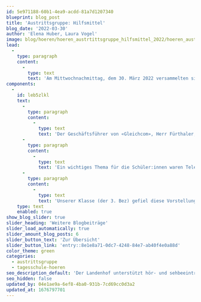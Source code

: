```yaml
---
id: 5e971188-60b1-4ea9-acdd-81a7d1207340
blueprint: blog_post
title: 'Austrittsgruppe: Hilfsmittel'
blog_date: '2022-03-30'
author: 'Elena Huber, Laura Vogel'
image: blog/hoeren/hoeren_austrtittsgruppe_hilfsmittel_2022/hoeren_austrittsgruppe_hilfsmittel_2022-front.jpeg
lead:
  -
    type: paragraph
    content:
      -
        type: text
        text: 'Am Mittwochnachmittag, dem 30. März 2022 versammelten sich die Jugendlichen der 9. Klassen in der Aula. Dort fand die wählbare Austrittsgruppenveranstaltung zum Thema Hilfsmittel statt.'
components:
  -
    id: leb5zlkl
    text:
      -
        type: paragraph
        content:
          -
            type: text
            text: 'Der Geschäftsführer von «Gleichcom», Herr Fürthaler, stellte den schwerhörigen Schüler:innen verschiedene Hilfsmittel vor, zum Beispiel Mikrofone, welche den Ton verstärken und diesen direkt auf das Hörgerät oder das Cochlea Implantat senden, aber auch Lichtsignalanlagen für die Haustürklingel. '
      -
        type: paragraph
        content:
          -
            type: text
            text: 'Ein wichtiges Thema für die Schüler:innen waren Telefongespräche. Dazu hat Herr Fürthaler uns geeignete Varianten gezeigt. Ausserdem wurde ein Signalarmband vorgestellt, das Impulse sendet, wenn beispielsweise die Tür geöffnet wird. Herr Fürthaler erklärte uns, welche Kosten die Invalidenversicherung übernimmt und wie der Prozess abläuft. Zum Schluss durften wir noch Fragen stellen, die er uns alle beantwortete.'
      -
        type: paragraph
        content:
          -
            type: text
            text: 'Unserer Klasse (der 3. Bez) gefiel diese Vorstellung sehr und sie hat unser Wissen über die Hilfsmittel gestärkt.'
    type: text
    enabled: true
show_blog_slider: true
slider_heading: 'Weitere Blogbeiträge'
slider_load_automatically: true
slider_amount_blog_posts: 6
slider_button_text: 'Zur Übersicht'
slider_button_link: 'entry::8e1e8a71-0dc7-4248-84e7-ab40f4e0a88d'
color_theme: green
categories:
  - austrittsgruppe
  - tagesschule-hoeren
seo_description_default: 'Der Landenhof unterstützt hör- und sehbeeinträchtigte Kinder & Jugendliche in ihrem selbstbestimmten Leben durch Förderung ihrer Fähigkeiten & Entwicklung'
seo_hidden: false
updated_by: 04e1ae9a-6ef8-4ba0-931b-7cd69cc0d3a2
updated_at: 1676797701
---
```

